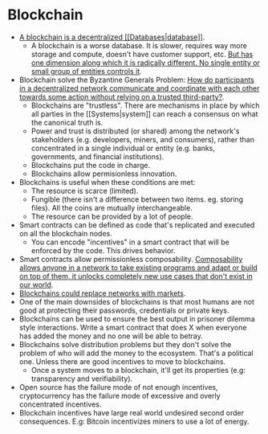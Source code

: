 # Blockchain

- [A blockchain is a decentralized [[Databases|database]]](https://www.youtube.com/watch?v=bBC-nXj3Ng4).
  - A blockchain is a worse database. It is slower, requires way more storage and compute, doesn't have customer support, etc. [But has one dimension along which it is radically different. No single entity or small group of entities controls it](https://continuations.com/post/671863718643105792/web3crypto-why-bother).
- Blockchain solve the Byzantine Generals Problem: [How do participants in a decentralized network communicate and coordinate with each other towards some action without relying on a trusted third-party?](https://a16z.com/2019/11/08/crypto-glossary/).
  - Blockchains are "trustless". There are mechanisms in place by which all parties in the [[Systems|system]] can reach a consensus on what the canonical truth is.
  - Power and trust is distributed (or shared) among the network's stakeholders (e.g. developers, miners, and consumers), rather than concentrated in a single individual or entity (e.g. banks, governments, and financial institutions).
  - Blockchains put the code in charge.
  - Blockchains allow permisionless innovation.
- Blockchains is useful when these conditions are met:
  - The resource is scarce (limited).
  - Fungible (there isn't a difference between two items. eg. storing files). All the coins are mutually interchangeable.
  - The resource can be provided by a lot of people.
- Smart contracts can be defined as code that's replicated and executed on all the blockchain nodes.
  - You can encode "incentives" in a smart contract that will be enforced by the code. This drives behavior.
- Smart contracts allow permissionless composability. [Composability allows anyone in a network to take existing programs and adapt or build on top of them, it unlocks completely new use cases that don't exist in our world](https://future.a16z.com/how-composability-unlocks-crypto-and-everything-else/).
- [Blockchains could replace networks with markets](https://twitter.com/naval/status/877467629308395521).
- One of the main downsides of blockchains is that most humans are not good at protecting their passwords, credentials or private keys.
- Blockchains can be used to ensure the best output in prisoner dilemma style interactions. Write a smart contract that does X when everyone has added the money and no one will be able to betray.
- Blockchains solve distribution problems but they don't solve the problem of who will add the money to the ecosystem. That's a political one. Unless there are good incentives to move to blockchains.
  - Once a system moves to a blockchain, it'll get its properties (e.g: transparency and verifiability).
- Open source has the failure mode of not enough incentives, cryptocurrency has the failure mode of excessive and overly concentrated incentives.
- Blockchain incentives have large real world undesired second order consequences. E.g: Bitcoin incentivizes miners to use a lot of energy.

